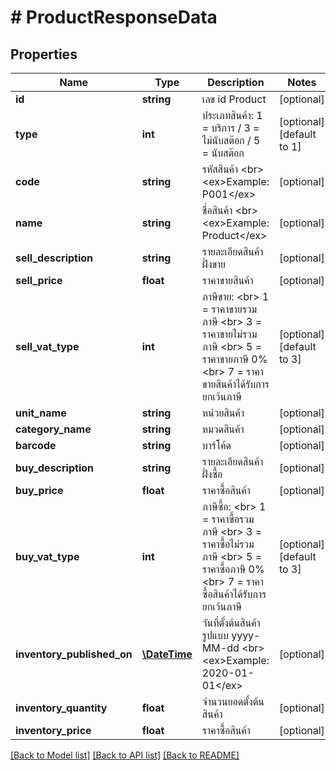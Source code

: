 # # ProductResponseData

## Properties

Name | Type | Description | Notes
------------ | ------------- | ------------- | -------------
**id** | **string** | เลข id Product | [optional] 
**type** | **int** | ประเภทสินค้า: 1 &#x3D; บริการ / 3 &#x3D; ไม่นับสต๊อก / 5 &#x3D; นับสต๊อก | [optional] [default to 1]
**code** | **string** | รหัสสินค้า &lt;br&gt; &lt;ex&gt;Example: P001&lt;/ex&gt; | [optional] 
**name** | **string** | ชื่อสินค้า &lt;br&gt; &lt;ex&gt;Example: Product&lt;/ex&gt; | [optional] 
**sell_description** | **string** | รายละเอียดสินค้า ฝั่งขาย | [optional] 
**sell_price** | **float** | ราคาขายสินค้า | [optional] 
**sell_vat_type** | **int** | ภาษีขาย: &lt;br&gt; 1 &#x3D; ราคาขายรวมภาษี &lt;br&gt; 3 &#x3D; ราคาขายไม่รวมภาษี &lt;br&gt; 5 &#x3D; ราคาขายภาษี 0% &lt;br&gt; 7 &#x3D; ราคาขายสินค้าได้รับการยกเว้นภาษี | [optional] [default to 3]
**unit_name** | **string** | หน่วยสินค้า | [optional] 
**category_name** | **string** | หมวดสินค้า | [optional] 
**barcode** | **string** | บาร์โค้ด | [optional] 
**buy_description** | **string** | รายละเอียดสินค้า ฝั่งซื้อ | [optional] 
**buy_price** | **float** | ราคาซื้อสินค้า | [optional] 
**buy_vat_type** | **int** | ภาษีซื้อ: &lt;br&gt; 1 &#x3D; ราคาซื้อรวมภาษี &lt;br&gt; 3 &#x3D; ราคาซื้อไม่รวมภาษี &lt;br&gt; 5 &#x3D; ราคาซื้อภาษี 0% &lt;br&gt; 7 &#x3D; ราคาซื้อสินค้าได้รับการยกเว้นภาษี | [optional] [default to 3]
**inventory_published_on** | [**\DateTime**](\DateTime.md) | วันที่ตั้งต้นสินค้า รูปแบบ yyyy-MM-dd &lt;br&gt; &lt;ex&gt;Example: 2020-01-01&lt;/ex&gt; | [optional] 
**inventory_quantity** | **float** | จำนวนยอดตั้งต้นสินค้า | [optional] 
**inventory_price** | **float** | ราคาซื้อสินค้า | [optional] 

[[Back to Model list]](../../README.md#documentation-for-models) [[Back to API list]](../../README.md#documentation-for-api-endpoints) [[Back to README]](../../README.md)



